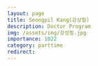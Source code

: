 ```yaml
---
layout: page
title: Seongpil Kang(강상필)
description: Doctor Program
img: /assets/img/강성필.jpg
importance: 1022
category: parttime
redirect:
---
```

